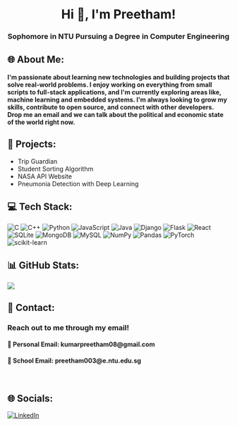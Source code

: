 <h1 align="center">Hi 👋, I'm Preetham!</h1>
<h3 align="center">Sophomore in NTU Pursuing a Degree in Computer Engineering</h3>


## 🌐 About Me:
<h4>I'm passionate about learning new technologies and building projects that solve real-world problems. I enjoy working on everything from small scripts to full-stack applications, and I'm currently exploring areas like, machine learning and embedded systems. I'm always looking to grow my skills, contribute to open source, and connect with other developers. Drop me an email and we can talk about the political and economic state of the world right now.</h4>


## 📌 Projects:
* Trip Guardian
* Student Sorting Algorithm
* NASA API Website
* Pneumonia Detection with Deep Learning

## 💻 Tech Stack:
![C](https://img.shields.io/badge/c-%2300599C.svg?style=for-the-badge&logo=c&logoColor=white) ![C++](https://img.shields.io/badge/c++-%2300599C.svg?style=for-the-badge&logo=c%2B%2B&logoColor=white) ![Python](https://img.shields.io/badge/python-3670A0?style=for-the-badge&logo=python&logoColor=ffdd54) ![JavaScript](https://img.shields.io/badge/javascript-%23323330.svg?style=for-the-badge&logo=javascript&logoColor=%23F7DF1E) ![Java](https://img.shields.io/badge/java-%23ED8B00.svg?style=for-the-badge&logo=openjdk&logoColor=white) ![Django](https://img.shields.io/badge/django-%23092E20.svg?style=for-the-badge&logo=django&logoColor=white) ![Flask](https://img.shields.io/badge/flask-%23000.svg?style=for-the-badge&logo=flask&logoColor=white) ![React](https://img.shields.io/badge/react-%2320232a.svg?style=for-the-badge&logo=react&logoColor=%2361DAFB) ![SQLite](https://img.shields.io/badge/sqlite-%2307405e.svg?style=for-the-badge&logo=sqlite&logoColor=white) ![MongoDB](https://img.shields.io/badge/MongoDB-%234ea94b.svg?style=for-the-badge&logo=mongodb&logoColor=white) ![MySQL](https://img.shields.io/badge/mysql-4479A1.svg?style=for-the-badge&logo=mysql&logoColor=white) ![NumPy](https://img.shields.io/badge/numpy-%23013243.svg?style=for-the-badge&logo=numpy&logoColor=white) ![Pandas](https://img.shields.io/badge/pandas-%23150458.svg?style=for-the-badge&logo=pandas&logoColor=white) ![PyTorch](https://img.shields.io/badge/PyTorch-%23EE4C2C.svg?style=for-the-badge&logo=PyTorch&logoColor=white) ![scikit-learn](https://img.shields.io/badge/scikit--learn-%23F7931E.svg?style=for-the-badge&logo=scikit-learn&logoColor=white)
## 📊 GitHub Stats:
![](https://github-readme-stats.vercel.app/api/top-langs/?username=kumarpreetham09&theme=gotham&hide_border=false&include_all_commits=false&count_private=false&layout=compact)


## 📱 Contact:
<h3>Reach out to me through my email!</h3>
<h4>📧 Personal Email: kumarpreetham08@gmail.com</h4>
<h4>🏫 School Email: preetham003@e.ntu.edu.sg</h4>
<br>

## 🌐 Socials:
[![LinkedIn](https://img.shields.io/badge/LinkedIn-%230077B5.svg?logo=linkedin&logoColor=white)](https://linkedin.com/in/kumarpreetham)
